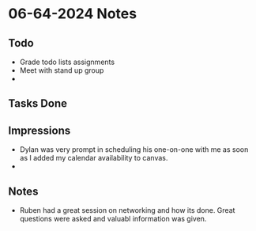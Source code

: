 # 06-64-2024 Notes

## Todo
 - Grade todo lists assignments
 - Meet with stand up group 
 - 


## Tasks Done 


## Impressions
 - Dylan was very prompt in scheduling his one-on-one with me as soon as I added my calendar availability to canvas. 
 - 


## Notes
 - Ruben had a great session on networking and how its done. Great questions were asked and valuabl information was given. 

